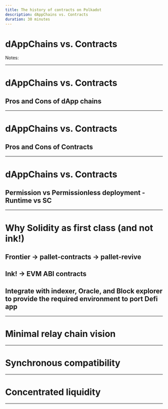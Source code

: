 ```yaml
---
title: The history of contracts on Polkadot
description: dAppChains vs. Contracts
duration: 30 minutes
---
```


# dAppChains vs. Contracts

Notes:

---

# dAppChains vs. Contracts

## Pros and Cons of dApp chains

--- 

# dAppChains vs. Contracts

## Pros and Cons of Contracts

---

# dAppChains vs. Contracts
## Permission vs Permissionless deployment - Runtime vs SC
---

# Why Solidity as first class (and not ink!)

## Frontier -> pallet-contracts -> pallet-revive
## Ink! -> EVM ABI contracts
## Integrate with indexer, Oracle, and Block explorer to provide the required environment to port Defi app

---

# Minimal relay chain vision

---

# Synchronous compatibility

--- 

# Concentrated liquidity

---
